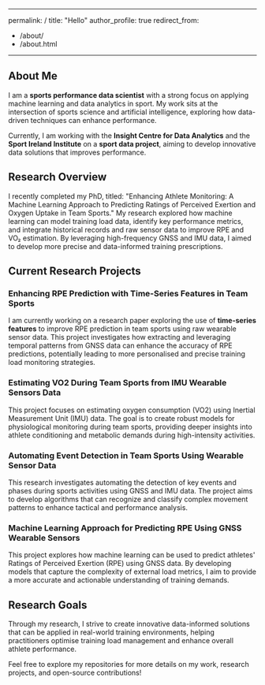 <!-- ---
permalink: /
title: "Reserach Overview"
author_profile: true
redirect_from: 
  - /about/
  - /about.html
---

My research aims to enhance athlete monitoring by leveraging training load data collected from wearable sensors to develop predictive models that optimize training management and athlete performance in team sports. By integrating advanced data analytics with routinely collected training data, I focus on creating data-driven solutions that support coaches and sports scientists in making informed decisions to improve training outcomes and reduce injury risk.

Current Research Projects
======

Machine Learning Approach for Predicting RPE Using GNSS Wearable Sensors
------
This project explores how machine learning can be used to predict athletes' Ratings of Perceived Exertion (RPE) using GNSS data. By developing models that capture the complexity of external load metrics, I aim to provide a more accurate and actionable understanding of training demands.

Estimating VO2 During Team Sports from IMU Wearable Sensors Data
------
This project focuses on estimating oxygen consumption (VO2) using Inertial Measurement Unit (IMU) data. The goal is to create robust models for physiological monitoring during team sports, providing deeper insights into athlete conditioning and metabolic demands during high-intensity activities.

Automating Event Detection in Team Sports Using Wearable Sensor Data
------
This research investigates automating the detection of key events and phases during sports activities using GNSS and IMU data. The project aims to develop algorithms that can recognize and classify complex movement patterns to enhance tactical and performance analysis.


Research Goals
------
Through my research, I strive to create innovative data-driven methods that can be applied in real-world training environments, helping practitioners optimise training load management, prevent injuries, and enhance overall athlete performance.

Feel free to explore the repositories for more details on code, data, and project documentation! -->


---
permalink: /
title: "Hello"
author_profile: true
redirect_from: 
  - /about/
  - /about.html
---

## About Me

I am a **sports performance data scientist** with a strong focus on applying machine learning and data analytics in sport. My work sits at the intersection of sports science and artificial intelligence, exploring how data-driven techniques can enhance performance.

Currently, I am working with the **Insight Centre for Data Analytics** and the **Sport Ireland Institute** on a **sport data project**, aiming to develop innovative data solutions that improves performance.

## Research Overview

I recently completed my PhD, titled: "Enhancing Athlete Monitoring: A Machine Learning Approach to Predicting Ratings of Perceived Exertion and Oxygen Uptake in Team Sports." My research explored how machine learning can model training load data, identify key performance metrics, and integrate historical records and raw sensor data to improve RPE and VO₂ estimation. By leveraging high-frequency GNSS and IMU data, I aimed to develop more precise and data-informed training prescriptions.


## Current Research Projects

### Enhancing RPE Prediction with Time-Series Features in Team Sports
I am currently working on a research paper exploring the use of **time-series features** to improve RPE prediction in team sports using raw wearable sensor data. This project investigates how extracting and leveraging temporal patterns from GNSS data can enhance the accuracy of RPE predictions, potentially leading to more personalised and precise training load monitoring strategies.

### Estimating VO2 During Team Sports from IMU Wearable Sensors Data
This project focuses on estimating oxygen consumption (VO2) using Inertial Measurement Unit (IMU) data. The goal is to create robust models for physiological monitoring during team sports, providing deeper insights into athlete conditioning and metabolic demands during high-intensity activities.

### Automating Event Detection in Team Sports Using Wearable Sensor Data
This research investigates automating the detection of key events and phases during sports activities using GNSS and IMU data. The project aims to develop algorithms that can recognize and classify complex movement patterns to enhance tactical and performance analysis.

### Machine Learning Approach for Predicting RPE Using GNSS Wearable Sensors
This project explores how machine learning can be used to predict athletes' Ratings of Perceived Exertion (RPE) using GNSS data. By developing models that capture the complexity of external load metrics, I aim to provide a more accurate and actionable understanding of training demands.

## Research Goals

Through my research, I strive to create innovative data-informed solutions that can be applied in real-world training environments, helping practitioners optimise training load management and enhance overall athlete performance.

Feel free to explore my repositories for more details on my work, research projects, and open-source contributions!
